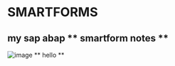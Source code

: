# SMARTFORMS
## my sap abap ** smartform notes **
![image](https://github.com/bhuvabhavik/SMARTFORMS/assets/49744703/658f47b2-6bf3-4b49-ae23-d63673bc4fc4)
** hello **



